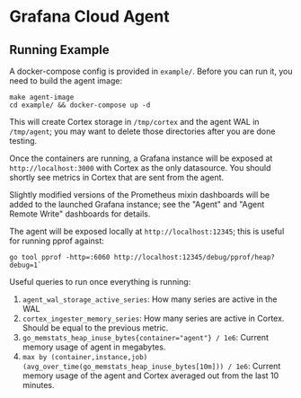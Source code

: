 # Grafana Cloud Agent

## Running Example

A docker-compose config is provided in `example/`. Before you can run it, you
need to build the agent image:

```
make agent-image
cd example/ && docker-compose up -d
```

This will create Cortex storage in `/tmp/cortex` and the agent WAL in
`/tmp/agent`; you may want to delete those directories after you are done
testing.

Once the containers are running, a Grafana instance will be exposed at
`http://localhost:3000` with Cortex as the only datasource. You should shortly
see metrics in Cortex that are sent from the agent.

Slightly modified versions of the Prometheus mixin dashboards will be added to
the launched Grafana instance; see the "Agent" and "Agent Remote Write"
dashboards for details.

The agent will be exposed locally at `http://localhost:12345`; this is useful
for running pprof against:

```
go tool pprof -http=:6060 http://localhost:12345/debug/pprof/heap?debug=1`
```

Useful queries to run once everything is running:

1. `agent_wal_storage_active_series`: How many series are active in the WAL
2. `cortex_ingester_memory_series`: How many series are active in Cortex.
   Should be equal to the previous metric.
3. `go_memstats_heap_inuse_bytes{container="agent"} / 1e6`: Current memory
   usage of agent in megabytes.
4. `max by (container,instance,job)
   (avg_over_time(go_memstats_heap_inuse_bytes[10m])) / 1e6`: Current memory
   usage of the agent and Cortex averaged out from the last 10 minutes.

